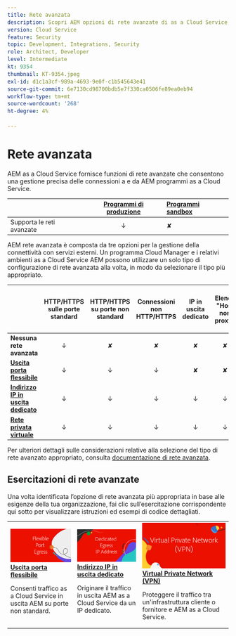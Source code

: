 ```yaml
---
title: Rete avanzata
description: Scopri AEM opzioni di rete avanzate di as a Cloud Service.
version: Cloud Service
feature: Security
topic: Development, Integrations, Security
role: Architect, Developer
level: Intermediate
kt: 9354
thumbnail: KT-9354.jpeg
exl-id: d1c1a3cf-989a-4693-9e0f-c1b545643e41
source-git-commit: 6e7130cd98700bdb5e7f330ca0506fe89ea0eb94
workflow-type: tm+mt
source-wordcount: '268'
ht-degree: 4%

---
```


# Rete avanzata

AEM as a Cloud Service fornisce funzioni di rete avanzate che consentono una gestione precisa delle connessioni a e da AEM programmi as a Cloud Service.

|  | [Programmi di produzione](https://experienceleague.adobe.com/docs/experience-manager-cloud-service/content/implementing/using-cloud-manager/programs/introduction-production-programs.html) | [Programmi sandbox](https://experienceleague.adobe.com/docs/experience-manager-cloud-service/content/implementing/using-cloud-manager/programs/introduction-sandbox-programs.html) |
|---------------------------------------------------|:-----------------------:|:---------------------|
| Supporta le reti avanzate | ↓ | ✘ |


AEM rete avanzata è composta da tre opzioni per la gestione della connettività con servizi esterni. Un programma Cloud Manager e i relativi ambienti as a Cloud Service AEM possono utilizzare un solo tipo di configurazione di rete avanzata alla volta, in modo da selezionare il tipo più appropriato.

|  | HTTP/HTTPS sulle porte standard | HTTP/HTTPS su porte non standard | Connessioni non HTTP/HTTPS | IP in uscita dedicato | Elenco &quot;Host non proxy&quot; | Connessione a servizi protetti da VPN | Limita il traffico AEM Publish per IP |
|-----------------------------------|:----------------------------:|:--------------------------------:|:--------------------------:|:-------------------:|:-------------------------------------:|:-------------------------------------:|:----:|
| __Nessuna rete avanzata__ | ↓ | ✘ | ✘ | ✘ | ✘ | ✘ | ✘ |
| [__Uscita porta flessibile__](./flexible-port-egress.md) | ↓ | ↓ | ↓ | ✘ | ✘ | ✘ | ✘ |
| [__Indirizzo IP in uscita dedicato__](./dedicated-egress-ip-address.md) | ↓ | ↓ | ↓ | ↓ | ↓ | ✘ | ✘ |
| [__Rete privata virtuale__](./vpn.md) | ↓ | ↓ | ↓ | ↓ | ↓ | ↓ | ↓ |


Per ulteriori dettagli sulle considerazioni relative alla selezione del tipo di rete avanzato appropriato, consulta [documentazione di rete avanzata](https://experienceleague.adobe.com/docs/experience-manager-cloud-service/security/configuring-advanced-networking.html).

## Esercitazioni di rete avanzate

Una volta identificata l’opzione di rete avanzata più appropriata in base alle esigenze della tua organizzazione, fai clic sull’esercitazione corrispondente qui sotto per visualizzare istruzioni ed esempi di codice dettagliati.

<table>
  <tr>
   <td>
      <a  href="./flexible-port-egress.md"><img alt="Uscita porta flessibile" src="./assets/flexible-port-egress.png"/></a>
      <div><strong><a href="./flexible-port-egress.md">Uscita porta flessibile</a></strong></div>
      <p>
          Consenti traffico as a Cloud Service in uscita AEM su porte non standard.
      </p>
    </td>   
   <td>
      <a  href="./dedicated-egress-ip-address.md"><img alt="Indirizzo IP di uscita dedicato del file" src="./assets/dedicated-egress-ip-address.png"/></a>
      <div><strong><a href="./dedicated-egress-ip-address.md">Indirizzo IP in uscita dedicato</a></strong></div>
      <p>
        Originare il traffico in uscita AEM as a Cloud Service da un IP dedicato.
      </p>
    </td>   
   <td>
      <a  href="./vpn.md"><img alt="Virtual Private Network (VPN)" src="./assets/vpn.png"/></a>
      <div><strong><a href="./vpn.md">Virtual Private Network (VPN)</a></strong></div>
      <p>
        Proteggere il traffico tra un'infrastruttura cliente o fornitore e AEM as a Cloud Service.
      </p>
    </td>   
  </tr>
</table>
